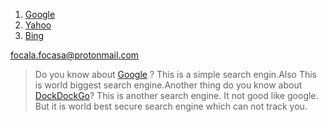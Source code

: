 1. [Google](https://www.google.com 'google')
2. [Yahoo](https://www.yahoo.com 'Yahoo')
3. [Bing](https://www.bing.com)

<focala.focasa@protonmail.com>

> Do you know about [Google][1] ? This is a simple search engin.Also This is world biggest search engine.Another thing do you know about [DockDockGo][2]? This is another search engine. It not good like google. But it is world best secure search engine which can not track you.

[1]: <https://www.google.com> 'Google'
[2]: <https://www.dockdockgo.com> 'Dock Dock Go'
